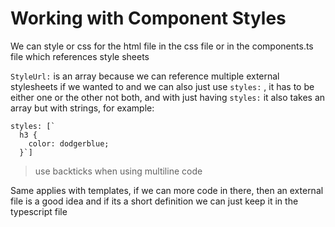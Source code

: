 # Working with Component Styles

We can style or css for the html file in the css file or in the components.ts file which references style sheets

`StyleUrl:` is an array because we can reference multiple external stylesheets if we wanted to and we can also just use `styles:` , it has to be either one or the other not both, and with just having `styles:` it also takes an array but with strings, for example:

```
styles: [`
  h3 {
    color: dodgerblue;
  }`]
```

> use backticks when using multiline code

Same applies with templates, if we can more code in there, then an external file is a good idea and if its a short definition we can just keep it in the typescript file

